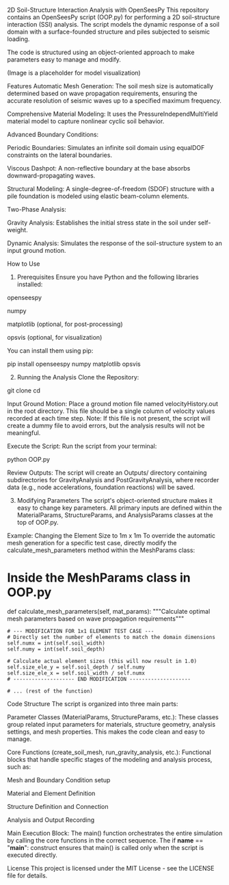 2D Soil-Structure Interaction Analysis with OpenSeesPy
This repository contains an OpenSeesPy script (OOP.py) for performing a 2D soil-structure interaction (SSI) analysis. The script models the dynamic response of a soil domain with a surface-founded structure and piles subjected to seismic loading.

The code is structured using an object-oriented approach to make parameters easy to manage and modify.


(Image is a placeholder for model visualization)

Features
Automatic Mesh Generation: The soil mesh size is automatically determined based on wave propagation requirements, ensuring the accurate resolution of seismic waves up to a specified maximum frequency.

Comprehensive Material Modeling: It uses the PressureIndependMultiYield material model to capture nonlinear cyclic soil behavior.

Advanced Boundary Conditions:

Periodic Boundaries: Simulates an infinite soil domain using equalDOF constraints on the lateral boundaries.

Viscous Dashpot: A non-reflective boundary at the base absorbs downward-propagating waves.

Structural Modeling: A single-degree-of-freedom (SDOF) structure with a pile foundation is modeled using elastic beam-column elements.

Two-Phase Analysis:

Gravity Analysis: Establishes the initial stress state in the soil under self-weight.

Dynamic Analysis: Simulates the response of the soil-structure system to an input ground motion.

How to Use
1. Prerequisites
Ensure you have Python and the following libraries installed:

openseespy

numpy

matplotlib (optional, for post-processing)

opsvis (optional, for visualization)

You can install them using pip:

pip install openseespy numpy matplotlib opsvis

2. Running the Analysis
Clone the Repository:

git clone <your-repository-url>
cd <your-repository-directory>

Input Ground Motion:
Place a ground motion file named velocityHistory.out in the root directory. This file should be a single column of velocity values recorded at each time step.
Note: If this file is not present, the script will create a dummy file to avoid errors, but the analysis results will not be meaningful.

Execute the Script:
Run the script from your terminal:

python OOP.py

Review Outputs:
The script will create an Outputs/ directory containing subdirectories for GravityAnalysis and PostGravityAnalysis, where recorder data (e.g., node accelerations, foundation reactions) will be saved.

3. Modifying Parameters
The script's object-oriented structure makes it easy to change key parameters. All primary inputs are defined within the MaterialParams, StructureParams, and AnalysisParams classes at the top of OOP.py.

Example: Changing the Element Size to 1m x 1m
To override the automatic mesh generation for a specific test case, directly modify the calculate_mesh_parameters method within the MeshParams class:

# Inside the MeshParams class in OOP.py
def calculate_mesh_parameters(self, mat_params):
    """Calculate optimal mesh parameters based on wave propagation requirements"""
    
    # --- MODIFICATION FOR 1x1 ELEMENT TEST CASE ---
    # Directly set the number of elements to match the domain dimensions
    self.numx = int(self.soil_width)
    self.numy = int(self.soil_depth)
    
    # Calculate actual element sizes (this will now result in 1.0)
    self.size_ele_y = self.soil_depth / self.numy
    self.size_ele_x = self.soil_width / self.numx
    # -------------------- END MODIFICATION --------------------

    # ... (rest of the function)

Code Structure
The script is organized into three main parts:

Parameter Classes (MaterialParams, StructureParams, etc.): These classes group related input parameters for materials, structure geometry, analysis settings, and mesh properties. This makes the code clean and easy to manage.

Core Functions (create_soil_mesh, run_gravity_analysis, etc.): Functional blocks that handle specific stages of the modeling and analysis process, such as:

Mesh and Boundary Condition setup

Material and Element Definition

Structure Definition and Connection

Analysis and Output Recording

Main Execution Block: The main() function orchestrates the entire simulation by calling the core functions in the correct sequence. The if __name__ == "__main__": construct ensures that main() is called only when the script is executed directly.

License
This project is licensed under the MIT License - see the LICENSE file for details.
